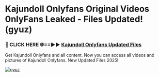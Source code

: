 # Kajundoll Onlyfans Original Videos 0nlyFans Leaked - Files Updated! (gyuz)

<h3>🔴 CLICK HERE 🌐==►► <a href="https://tinyurl.com/ehrbuxhb" rel="nofollow">Kajundoll Onlyfans Updated Files</a></h3>

Get Kajundoll Onlyfans and all content. Now you can access all videos and pictures of Kajundoll Onlyfans. New Updated Files 2025!

[![gyuz](https://i.imgur.com/lVYEuWS.gif)](https://tinyurl.com/ehrbuxhb)
